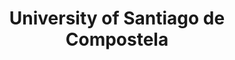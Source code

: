 ---
title: "University of Santiago de Compostela"
university: "University of Santiago de Compostela"
year: "2008-2010"
degree: "Master in Projects Management"
 
---